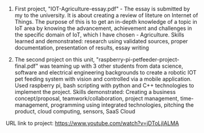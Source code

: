 1. First project, "IOT-Agriculture-essay.pdf" - The essay is submitted by my to the university. It is about creating a review of liteture on Internet of Things. The purpose of this is to get an in-depth knowledge of a topic in IoT area by knowing the advancement, achievement and challenges in the specific domain of IoT, which I have chosen - Agriculture. 
Skills learned and demonstrated: research using validated sources, proper documentation, presentation of results, essay writing

2. The second project on this unit, "raspberry-pi-petfeeder-project-final.pdf" was teaming up with 3 other students from data science, software and electrical engineering backgrounds to create a robotic IOT pet feeding system with vision and controlled via a mobile application. Used raspberry pi, bash scripting with python and C++ technologies to implement the project. 
Skills demonstrated: Creating a business concept/proposal, teamwork/collaboration, project management, time-management, programming using integrated technologies, pitching the product, cloud computing, sensors, SaaS Cloud

URL link to project: https://www.youtube.com/watch?v=jDToLjIALMA 
